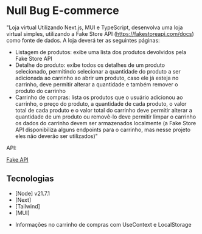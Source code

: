 # Null Bug E-commerce

"Loja virtual
Utilizando Next.js, MUI e TypeScript, desenvolva uma loja virtual simples, utilizando a Fake Store API (https://fakestoreapi.com/docs) como fonte de dados. A loja deverá ter as seguintes páginas:

 - Listagem de produtos:
exibe uma lista dos produtos devolvidos pela Fake Store API
- Detalhe do produto:
exibe todos os detalhes de um produto selecionado, permitindo selecionar a quantidade do produto a ser adicionada ao carrinho
ao abrir um produto, caso ele já esteja no carrinho, deve permitir alterar a quantidade e também remover o produto do carrinho
- Carrinho de compras:
lista os produtos que o usuário adicionou ao carrinho, o preço do produto, a quantidade de cada produto, o valor total de cada produto e o valor total do carrinho
deve permitir alterar a quantidade de um produto ou removê-lo
deve permitir limpar o carrinho
os dados do carrinho devem ser armazenados localmente (a Fake Store API disponibiliza alguns endpoints para o carrinho, mas nesse projeto eles não deverão ser utilizados)"

API:

[Fake API](https://fakestoreapi.com/docs)


## Tecnologias

- [Node] v21.7.1
- [Next]
- [Tailwind]
- [MUI]

* Informações no carrinho de compras com UseContext e LocalStorage
